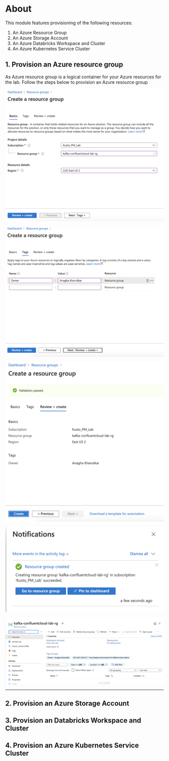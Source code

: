 # About

This module features provisioning of the following resources:
1. An Azure Resource Group
2. An Azure Storage Account
3. An Azure Databricks Workspace and Cluster
4. An Azure Kubernetes Service Cluster

## 1. Provision an Azure resource group
As Azure resource group is a logical container for your Azure resources for the lab.  Follow the steps below to provision an Azure resource group<br>


![RG](images/01-rg-01.png)

![RG](images/01-rg-02.png)

![RG](images/01-rg-03.png)

![RG](images/01-rg-04.png)

![RG](images/01-rg-05.png)

<hr>

## 2. Provision an Azure Storage Account


## 3. Provision an Databricks Workspace and Cluster


## 4. Provision an Azure Kubernetes Service Cluster
